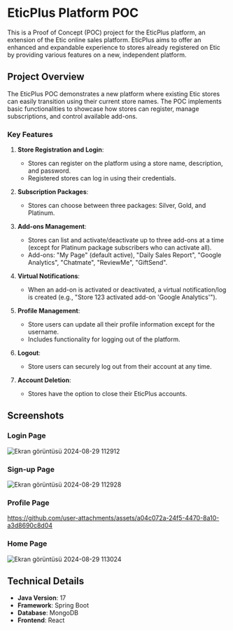 # EticPlus Platform POC

This is a Proof of Concept (POC) project for the EticPlus platform, an extension of the Etic online sales platform. EticPlus aims to offer an enhanced and expandable experience to stores already registered on Etic by providing various features on a new, independent platform.

## Project Overview

The EticPlus POC demonstrates a new platform where existing Etic stores can easily transition using their current store names. The POC implements basic functionalities to showcase how stores can register, manage subscriptions, and control available add-ons.

### Key Features

1. **Store Registration and Login**: 
   - Stores can register on the platform using a store name, description, and password.
   - Registered stores can log in using their credentials.

2. **Subscription Packages**: 
   - Stores can choose between three packages: Silver, Gold, and Platinum.

3. **Add-ons Management**:
   - Stores can list and activate/deactivate up to three add-ons at a time (except for Platinum package subscribers who can activate all).
   - Add-ons: "My Page" (default active), "Daily Sales Report", "Google Analytics", "Chatmate", "ReviewMe", "GiftSend".

4. **Virtual Notifications**:
   - When an add-on is activated or deactivated, a virtual notification/log is created (e.g., "Store 123 activated add-on 'Google Analytics'").

5. **Profile Management**:
   - Store users can update all their profile information except for the username.
   - Includes functionality for logging out of the platform.
     
6. **Logout**:
   - Store users can securely log out from their account at any time.
     
7. **Account Deletion**:
   - Stores have the option to close their EticPlus accounts.

## Screenshots

### Login Page
![Ekran görüntüsü 2024-08-29 112912](https://github.com/user-attachments/assets/c9567ef4-eb18-4079-9a4f-816f9907276b)


### Sign-up Page
![Ekran görüntüsü 2024-08-29 112928](https://github.com/user-attachments/assets/860d15ce-3801-4829-b512-0cfe97855ff4)


### Profile Page
https://github.com/user-attachments/assets/a04c072a-24f5-4470-8a10-a3d8690c8d04


### Home Page
![Ekran görüntüsü 2024-08-29 113024](https://github.com/user-attachments/assets/1e945e57-8b99-414e-9630-83ac92096912)


## Technical Details

- **Java Version**: 17
- **Framework**: Spring Boot
- **Database**: MongoDB 
- **Frontend**: React 
